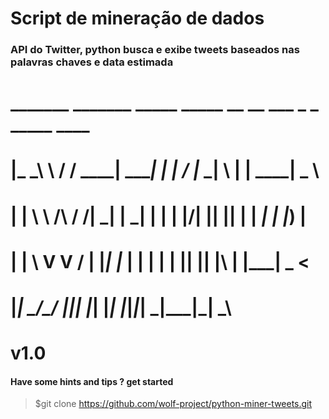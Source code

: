 
# Script de mineração de dados
### API do Twitter, python busca e exibe tweets baseados nas palavras chaves e data estimada

#   _______        _______ _____ _____   __  __ ___ _   _ _____ ____  
#  |_   _\ \      / / ____| ____|_   _| |  \/  |_ _| \ | | ____|  _ \ 
#    | |  \ \ /\ / /|  _| |  _|   | |   | |\/| || ||  \| |  _| | |_) |
#    | |   \ V  V / | |___| |___  | |   | |  | || || |\  | |___|  _ < 
#    |_|    \_/\_/  |_____|_____| |_|   |_|  |_|___|_| \_|_____|_| \_\
# v1.0

#### Have some hints and tips ? get started

> $git clone https://github.com/wolf-project/python-miner-tweets.git

